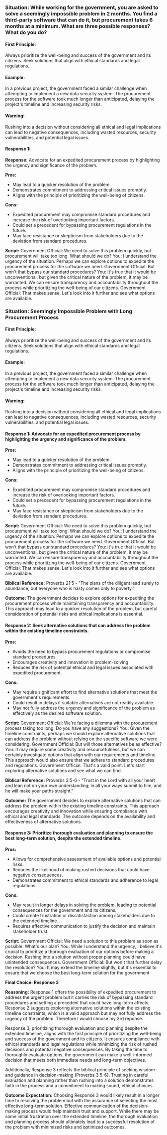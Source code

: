 ### Situation: While working for the government, you are asked to solve a seemingly impossible problem in 2 months. You find a third-party software that can do it, but procurement takes 6 months at a minimum. What are three possible responses? What do you do?

#### First Principle:
Always prioritize the well-being and success of the government and its citizens. Seek solutions that align with ethical standards and legal regulations.

#### Example:
In a previous project, the government faced a similar challenge when attempting to implement a new data security system. The procurement process for the software took much longer than anticipated, delaying the project's timeline and increasing security risks.

#### Warning:
Rushing into a decision without considering all ethical and legal implications can lead to negative consequences, including wasted resources, security vulnerabilities, and potential legal issues.

#### Response 1: 
**Response:** Advocate for an expedited procurement process by highlighting the urgency and significance of the problem.

**Pros:**
- May lead to a quicker resolution of the problem.
- Demonstrates commitment to addressing critical issues promptly.
- Aligns with the principle of prioritizing the well-being of citizens.

**Cons:**
- Expedited procurement may compromise standard procedures and increase the risk of overlooking important factors.
- Could set a precedent for bypassing procurement regulations in the future.
- May face resistance or skepticism from stakeholders due to the deviation from standard procedures.

**Script:**
Government Official: We need to solve this problem quickly, but procurement will take too long. What should we do?
You: I understand the urgency of the situation. Perhaps we can explore options to expedite the procurement process for the software we need.
Government Official: But won't that bypass our standard procedures?
You: It's true that it would be unconventional, but given the critical nature of the problem, it may be warranted. We can ensure transparency and accountability throughout the process while prioritizing the well-being of our citizens.
Government Official: That makes sense. Let's look into it further and see what options are available.

### Situation: Seemingly Impossible Problem with Long Procurement Process

#### First Principle:
Always prioritize the well-being and success of the government and its citizens. Seek solutions that align with ethical standards and legal regulations.

#### Example:
In a previous project, the government faced a similar challenge when attempting to implement a new data security system. The procurement process for the software took much longer than anticipated, delaying the project's timeline and increasing security risks.

#### Warning:
Rushing into a decision without considering all ethical and legal implications can lead to negative consequences, including wasted resources, security vulnerabilities, and potential legal issues.

#### Response 1:  Advocate for an expedited procurement process by highlighting the urgency and significance of the problem.

**Pros:**
- May lead to a quicker resolution of the problem.
- Demonstrates commitment to addressing critical issues promptly.
- Aligns with the principle of prioritizing the well-being of citizens.

**Cons:**
- Expedited procurement may compromise standard procedures and increase the risk of overlooking important factors.
- Could set a precedent for bypassing procurement regulations in the future.
- May face resistance or skepticism from stakeholders due to the deviation from standard procedures.

**Script:**
Government Official: We need to solve this problem quickly, but procurement will take too long. What should we do?
You: I understand the urgency of the situation. Perhaps we can explore options to expedite the procurement process for the software we need.
Government Official: But won't that bypass our standard procedures?
You: It's true that it would be unconventional, but given the critical nature of the problem, it may be warranted. We can ensure transparency and accountability throughout the process while prioritizing the well-being of our citizens.
Government Official: That makes sense. Let's look into it further and see what options are available.

**Biblical Reference:** Proverbs 21:5 - "The plans of the diligent lead surely to abundance, but everyone who is hasty comes only to poverty."

**Outcome:** The government decides to explore options for expediting the procurement process while maintaining transparency and accountability. This approach may lead to a quicker resolution of the problem, but careful consideration of potential risks and ethical implications is essential.

#### Response 2: Seek alternative solutions that can address the problem within the existing timeline constraints.

**Pros:**
- Avoids the need to bypass procurement regulations or compromise standard procedures.
- Encourages creativity and innovation in problem-solving.
- Reduces the risk of potential ethical and legal issues associated with expedited procurement.

**Cons:**
- May require significant effort to find alternative solutions that meet the government's requirements.
- Could result in delays if suitable alternatives are not readily available.
- May not fully address the urgency and significance of the problem as effectively as the desired software solution.

**Script:**
Government Official: We're facing a dilemma with the procurement process taking too long. Do you have any suggestions?
You: Given the timeline constraints, perhaps we should explore alternative solutions that can address the problem without relying on the specific software we were considering.
Government Official: But will those alternatives be as effective?
You: It may require some creativity and resourcefulness, but we can certainly investigate options that align with our requirements and timeline. This approach would also ensure that we adhere to standard procedures and regulations.
Government Official: That's a valid point. Let's start exploring alternative solutions and see what we can find.

**Biblical Reference:** Proverbs 3:5-6 - "Trust in the Lord with all your heart and lean not on your own understanding; in all your ways submit to him, and he will make your paths straight."

**Outcome:** The government decides to explore alternative solutions that can address the problem within the existing timeline constraints. This approach encourages creativity and innovation while ensuring compliance with ethical and legal standards. The outcome depends on the availability and effectiveness of alternative solutions.

#### Response 3: Prioritize thorough evaluation and planning to ensure the best long-term solution, despite the extended timeline.

**Pros:**
- Allows for comprehensive assessment of available options and potential risks.
- Reduces the likelihood of making rushed decisions that could have negative consequences.
- Demonstrates commitment to ethical standards and adherence to legal regulations.

**Cons:**
- May result in longer delays in solving the problem, leading to potential consequences for the government and its citizens.
- Could create frustration or dissatisfaction among stakeholders due to the extended timeline.
- Requires effective communication to justify the decision and maintain stakeholder trust.

**Script:**
Government Official: We need a solution to this problem as soon as possible. What's our plan?
You: While I understand the urgency, I believe it's crucial to prioritize a thorough evaluation of our options before making a decision. Rushing into a solution without proper planning could have unintended consequences.
Government Official: But won't that further delay the resolution?
You: It may extend the timeline slightly, but it's essential to ensure that we choose the best long-term solution for the government

**Final Choice: Response 3**

**Reasoning:**
 Response 1 offers the possibility of expedited procurement to address the urgent problem but it carries the risk of bypassing standard procedures and setting a precedent that could have long-term affects. Response 2 suggests exploring alternative solutions within the existing timeline constraints, which is a valid approach but may not fully address the urgency of the problem. Therefore I would choose my 3rd reponse.

Response 3, prioritizing thorough evaluation and planning despite the extended timeline, aligns with the first principle of prioritizing the well-being and success of the government and its citizens. It ensures compliance with ethical standards and legal regulations while minimizing the risk of rushed decisions and potential negative consequences. By taking the time to thoroughly evaluate options, the government can make a well-informed decision that meets both immediate needs and long-term objectives.

Additionally, Response 3 reflects the biblical principle of seeking wisdom and guidance in decision-making (Proverbs 3:5-6). Trusting in careful evaluation and planning rather than rushing into a solution demonstrates faith in the process and a commitment to making sound, ethical choices.

**Outcome Expectation:**
Choosing Response 3 would likely result in a longer time to resolving the problem but with the assurance of selecting the most effective long-term solution. Effective communication of the decision-making process would help maintain  trust and support. While there may be some initial frustration over the extended timeline, the thorough evaluation and planning process should ultimately lead to a successful resolution of the problem with minimized risks and optimized outcomes.